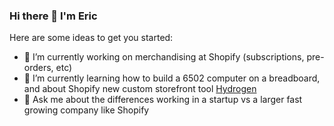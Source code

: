 ### Hi there 👋 I'm Eric
Here are some ideas to get you started:

- 🔭 I’m currently working on merchandising at Shopify (subscriptions, pre-orders, etc)
- 🌱 I’m currently learning how to build a 6502 computer on a breadboard, and about Shopify new custom storefront tool [Hydrogen](https://shopify.dev/beta/hydrogen)
- 💬 Ask me about the differences working in a startup vs a larger fast growing company like Shopify
<!--
- 👯 I’m looking to collaborate on ...
- 🤔 I’m looking for help with ...
- 💬 Ask me about ...
- 📫 How to reach me: ...
- 😄 Pronouns: ...
- ⚡ Fun fact: ...
-->
